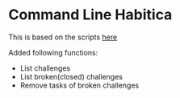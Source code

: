 # Command Line Habitica

This is based on the scripts [here](https://github.com/philadams/habitica)

Added following functions:
* List challenges
* List broken(closed) challenges
* Remove tasks of broken challenges

